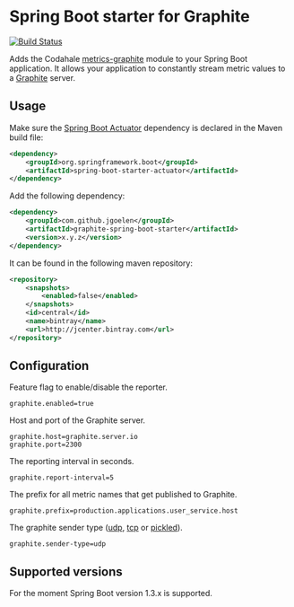 # Spring Boot starter for Graphite

[![Build Status](https://travis-ci.org/jgoelen/graphite-spring-boot-starter.svg?branch=master)](https://travis-ci.org/jgoelen/graphite-spring-boot-starter)

Adds the Codahale [metrics-graphite](https://dropwizard.github.io/metrics/3.1.0/manual/graphite/#manual-graphite)
module to your Spring Boot application. It allows your application to constantly stream metric
values to a [Graphite](http://graphite.wikidot.com/) server.

## Usage

Make sure the [Spring Boot Actuator](http://docs.spring.io/spring-boot/docs/current/reference/htmlsingle/#production-ready)
dependency is declared in the Maven build file:

```xml
<dependency>
    <groupId>org.springframework.boot</groupId>
    <artifactId>spring-boot-starter-actuator</artifactId>
</dependency>
```

Add the following dependency:

```xml
<dependency>
    <groupId>com.github.jgoelen</groupId>
    <artifactId>graphite-spring-boot-starter</artifactId>
    <version>x.y.z</version>
</dependency>
```

It can be found in the following maven repository:

```xml
<repository>
    <snapshots>
        <enabled>false</enabled>
    </snapshots>
    <id>central</id>
    <name>bintray</name>
    <url>http://jcenter.bintray.com</url>
</repository>
```

## Configuration

Feature flag to enable/disable the reporter.

```
graphite.enabled=true
```

Host and port of the Graphite server.

```
graphite.host=graphite.server.io
graphite.port=2300
```

The reporting interval in seconds.

```
graphite.report-interval=5
```

The prefix for all metric names that get published to Graphite.

```
graphite.prefix=production.applications.user_service.host
```

The graphite sender type ([udp](https://dropwizard.github.io/metrics/3.1.0/apidocs/com/codahale/metrics/graphite/GraphiteUDP.html),
[tcp](https://dropwizard.github.io/metrics/3.1.0/apidocs/com/codahale/metrics/graphite/Graphite.html) or
[pickled](https://dropwizard.github.io/metrics/3.1.0/apidocs/com/codahale/metrics/graphite/PickledGraphite.html)).

```
graphite.sender-type=udp
```

## Supported versions

For the moment Spring Boot version 1.3.x is supported.
